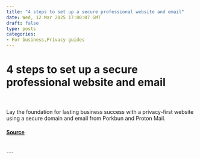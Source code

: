 ```yaml
---
title: "4 steps to set up a secure professional website and email"
date: Wed, 12 Mar 2025 17:00:07 GMT
draft: false
type: posts
categories: 
- For business,Privacy guides
---
```

# 4 steps to set up a secure professional website and email

<br/>

<br/>
Lay the foundation for lasting business success with a privacy-first website using a secure domain and email from Porkbun and Proton Mail.

#### [Source](https://proton.me/blog/professional-domain-and-email)

<br/>
---
